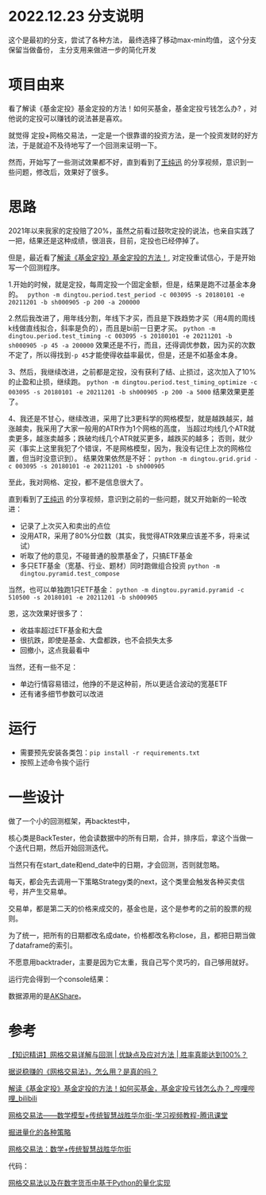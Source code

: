 # 2022.12.23 分支说明

这个是最初的分支，尝试了各种方法，
最终选择了移动max-min均值，
这个分支保留当做备份，
主分支用来做进一步的简化开发

# 项目由来

看了解读《基金定投》基金定投的方法！如何买基金，基金定投亏钱怎么办? ，对他说的定投可以赚钱的说法甚是喜欢。

就觉得 定投+网格交易法，一定是一个很靠谱的投资方法，是一个投资发财的好方法，于是就迫不及待地写了一个回测来证明一下。

然而，开始写了一些测试效果都不好，直到看到了[王纯迅](http://book.piginzoo.com/knowledge/period-invest/period-invest.html)
的分享视频，意识到一些问题，修改后，效果好了很多。

# 思路

2021年以来我家的定投赔了20%，虽然之前看过鼓吹定投的说法，也亲自实践了一把，结果还是这种成绩，很沮丧，目前，定投也已经停掉了。

但是，最近看了[解读《基金定投》基金定投的方法！](https://www.bilibili.com/video/BV1TA411x77e/),
对定投重试信心，于是开始写一个回测程序。

1.开始的时候，就是定投，每周定投一个固定金额，但是，结果是跑不过基金本身的。
` python -m dingtou.period.test_period -c 003095 -s 20180101 -e 20211201 -b sh000905 -p 200 -a 200000`

2.然后我改进了，用年线分割，年线下才买，而且是下跌趋势才买（用4周的周线k线做直线拟合，斜率是负的），而且是bi前一日更才买。
`python -m dingtou.period.test_timing -c 003095 -s 20180101 -e 20211201 -b sh000905 -p 45 -a 200000`
效果还是不行，而且，还得调优参数，因为买的次数不定了，所以得找到`-p 45`才能使得收益率最优，但是，还是不如基金本身。

3、然后，我继续改进，之前都是定投，没有获利了结、止损过，这次加入了10%的止盈和止损，继续跑。
`python -m dingtou.period.test_timing_optimize -c 003095 -s 20180101 -e 20211201 -b sh000905 -p 200 -a 5000`
结果效果更差了。

4、我还是不甘心，继续改进，采用了比3更科学的网格模型，就是越跌越买，越涨越卖，我采用了大家一般用的ATR作为1个网格的高度，
当超过均线几个ATR就卖更多，越涨卖越多；跌破均线几个ATR就买更多，越跌买的越多；
否则，就少买（事实上这里我犯了个错误，不是网格模型，因为，我没有记住上次的网格位置，但当时没意识到）。
结果效果依然是不好：
`python -m dingtou.grid.grid -c 003095 -s 20180101 -e 20211201 -b sh000905`

至此，我对网格、定投，都不是信息很大了。

直到看到了[王纯迅](http://book.piginzoo.com/knowledge/period-invest/period-invest.html)
的分享视频，意识到之前的一些问题，就又开始新的一轮改进：
- 记录了上次买入和卖出的点位
- 没用ATR，采用了80%分位数（其实，我觉得ATR效果应该差不多，将来试试）
- 听取了他的意见，不碰普通的股票基金了，只搞ETF基金
- 多只ETF基金（宽基、行业、题材）同时跑做组合投资
`python -m dingtou.pyramid.test_compose`

当然，也可以单独跑1只ETF基金：
`python -m dingtou.pyramid.pyramid -c 510500 -s 20180101 -e 20211201 -b sh000905`

恩，这次效果好很多了：
- 收益率超过ETF基金和大盘
- 很抗跌，即使是基金、大盘都跌，也不会损失太多
- 回撤小，这点我最看中

当然，还有一些不足：
- 单边行情容易错过，他挣的不是这种前，所以更适合波动的宽基ETF
- 还有诸多细节参数可以改进


# 运行

- 需要预先安装各类包：`pip install -r requirements.txt`
- 按照上述命令挨个运行


# 一些设计

做了一个小的回测框架，再backtest中，

核心类是BackTester，他会读数据中的所有日期，合并，排序后，拿这个当做一个迭代日期，然后开始回测迭代。

当然只有在start_date和end_date中的日期，才会回测，否则就忽略。

每天，都会先去调用一下策略Strategy类的next，这个类里会触发各种买卖信号，并产生交易单。

交易单，都是第二天的价格来成交的，基金也是，这个是参考的之前的股票的规则。

为了统一，把所有的日期都改名成date，价格都改名称close，且，都把日期当做了dataframe的索引。

不愿意用backtrader，主要是因为它太重，我自己写个灵巧的，自己够用就好。

运行完会得到一个console结果：

数据源用的是[AKShare](https://www.akshare.xyz/data/index/index.html)。

# 参考

[【知识精讲】网格交易详解与回测 | 优缺点及应对方法 | 胜率真能达到100%？](https://www.bilibili.com/video/BV1Yf4y177cA)

[据说稳赚的《网格交易法》，怎么用？是真的吗？](https://www.youtube.com/watch?v=Bn6mJjyxTwU&t=740s) 

[解读《基金定投》基金定投的方法！如何买基金，基金定投亏钱怎么办？_哔哩哔哩_bilibili](https://www.bilibili.com/video/BV1TA411x77e/) 

[网格交易法——数学模型+传统智慧战胜华尔街-学习视频教程-腾讯课堂](https://ke.qq.com/course/335450) 

[掘进量化的各种策略](https://www.myquant.cn/docs/python_strategyies/104)

[网格交易法：数学+传统智慧战胜华尔街](https://cread.jd.com/read/startRead.action?bookId=30150108&readType=1)

代码：

[网格交易法以及在数字货币中基于Python的量化实现](https://juejin.cn/post/6844903998793728007)